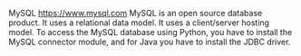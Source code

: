 MySQL
https://www.mysql.com
MySQL is an open source database product. It uses a relational data model. It
uses a client/server hosting model. To access the MySQL database using Python,
you have to install the MySQL connector module, and for Java you have to
install the JDBC driver.
